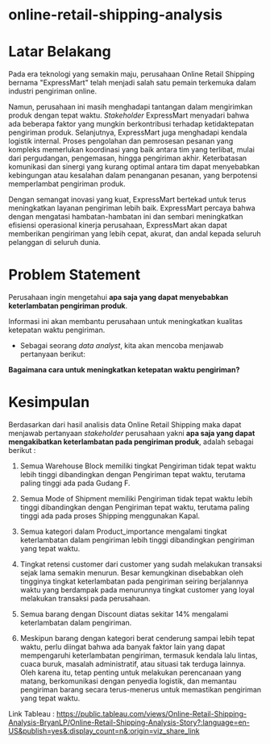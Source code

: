 # online-retail-shipping-analysis

# Latar Belakang

Pada era teknologi yang semakin maju, perusahaan Online Retail Shipping bernama "ExpressMart" telah menjadi salah satu pemain terkemuka dalam industri pengiriman online.

Namun, perusahaan ini masih menghadapi tantangan dalam mengirimkan produk dengan tepat waktu. *Stakeholder* ExpressMart menyadari bahwa ada beberapa faktor yang mungkin berkontribusi terhadap ketidaktepatan pengiriman produk. Selanjutnya, ExpressMart juga menghadapi kendala logistik internal. Proses pengolahan dan pemrosesan pesanan yang kompleks memerlukan koordinasi yang baik antara tim yang terlibat, mulai dari pergudangan, pengemasan, hingga pengiriman akhir. Keterbatasan komunikasi dan sinergi yang kurang optimal antara tim dapat menyebabkan kebingungan atau kesalahan dalam penanganan pesanan, yang berpotensi memperlambat pengiriman produk.

Dengan semangat inovasi yang kuat, ExpressMart bertekad untuk terus meningkatkan layanan pengiriman lebih baik. ExpressMart percaya bahwa dengan mengatasi hambatan-hambatan ini dan sembari meningkatkan efisiensi operasional kinerja perusahaan, ExpressMart akan dapat memberikan pengiriman yang lebih cepat, akurat, dan andal kepada seluruh pelanggan di seluruh dunia.

# Problem Statement

Perusahaan ingin mengetahui **apa saja yang dapat menyebabkan keterlambatan pengiriman produk**.

Informasi ini akan membantu perusahaan untuk meningkatkan kualitas ketepatan waktu pengiriman. 

- Sebagai seorang *data analyst*, kita akan mencoba menjawab pertanyaan berikut:

**Bagaimana cara untuk meningkatkan ketepatan waktu pengiriman?**

# Kesimpulan

Berdasarkan dari hasil analisis data Online Retail Shipping maka dapat menjawab pertanyaan *stakeholder* perusahaan yakni **apa saja yang dapat mengakibatkan keterlambatan pada pengiriman produk**, adalah sebagai berikut :

1. Semua Warehouse Block memiliki tingkat Pengiriman tidak tepat waktu lebih tinggi dibandingkan dengan Pengiriman tepat waktu, terutama paling tinggi ada pada Gudang F.

2. Semua Mode of Shipment memiliki Pengiriman tidak tepat waktu lebih tinggi dibandingkan dengan Pengiriman tepat waktu, terutama paling tinggi ada pada proses Shipping menggunakan Kapal.

3. Semua kategori dalam Product_importance mengalami tingkat keterlambatan dalam pengiriman lebih tinggi dibandingkan pengiriman yang tepat waktu.

4. Tingkat retensi customer dari customer yang sudah melakukan transaksi sejak lama semakin menurun. Besar kemungkinan disebabkan oleh tingginya tingkat keterlambatan pada pengiriman seiring berjalannya waktu yang berdampak pada menurunnya tingkat customer yang loyal melakukan transaksi pada perusahaan.

5. Semua barang dengan Discount diatas sekitar 14% mengalami keterlambatan dalam pengiriman.

6. Meskipun barang dengan kategori berat cenderung sampai lebih tepat waktu, perlu diingat bahwa ada banyak faktor lain yang dapat mempengaruhi keterlambatan pengiriman, termasuk kendala lalu lintas, cuaca buruk, masalah administratif, atau situasi tak terduga lainnya. Oleh karena itu, tetap penting untuk melakukan perencanaan yang matang, berkomunikasi dengan penyedia logistik, dan memantau pengiriman barang secara terus-menerus untuk memastikan pengiriman yang tepat waktu.

Link Tableau : https://public.tableau.com/views/Online-Retail-Shipping-Analysis-BryanLP/Online-Retail-Shipping-Analysis-Story?:language=en-US&publish=yes&:display_count=n&:origin=viz_share_link

